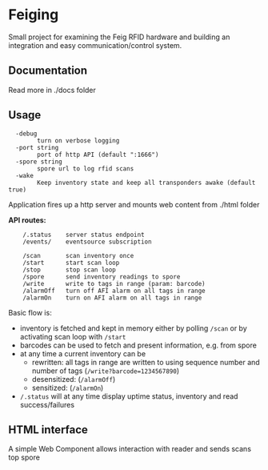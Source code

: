 # Feiging

Small project for examining the Feig RFID hardware and building an integration and easy communication/control system.

## Documentation

Read more in ./docs folder


## Usage

```
  -debug
    	turn on verbose logging
  -port string
    	port of http API (default ":1666")
  -spore string
    	spore url to log rfid scans
  -wake
    	Keep inventory state and keep all transponders awake (default true)
```

Application fires up a http server and mounts web content from ./html folder

**API routes:**

```
    /.status 	server status endpoint
    /events/    eventsource subscription

    /scan    	scan inventory once
    /start 		start scan loop
    /stop 		stop scan loop
    /spore		send inventory readings to spore
    /write 		write to tags in range (param: barcode)
    /alarmOff 	turn off AFI alarm on all tags in range
    /alarmOn 	turn on AFI alarm on all tags in range
```

Basic flow is:

* inventory is fetched and kept in memory either by polling `/scan` or by activating scan loop with `/start`
* barcodes can be used to fetch and present information, e.g. from spore
* at any time a current inventory can be
    * rewritten: all tags in range are written to using sequence number and number of tags (`/write?barcode=1234567890`)
    * desensitized: (`/alarmOff`)
    * sensitized: (`/alarmOn`)
* `/.status` will at any time display uptime status, inventory and read success/failures

## HTML interface

A simple Web Component allows interaction with reader and sends scans top spore
